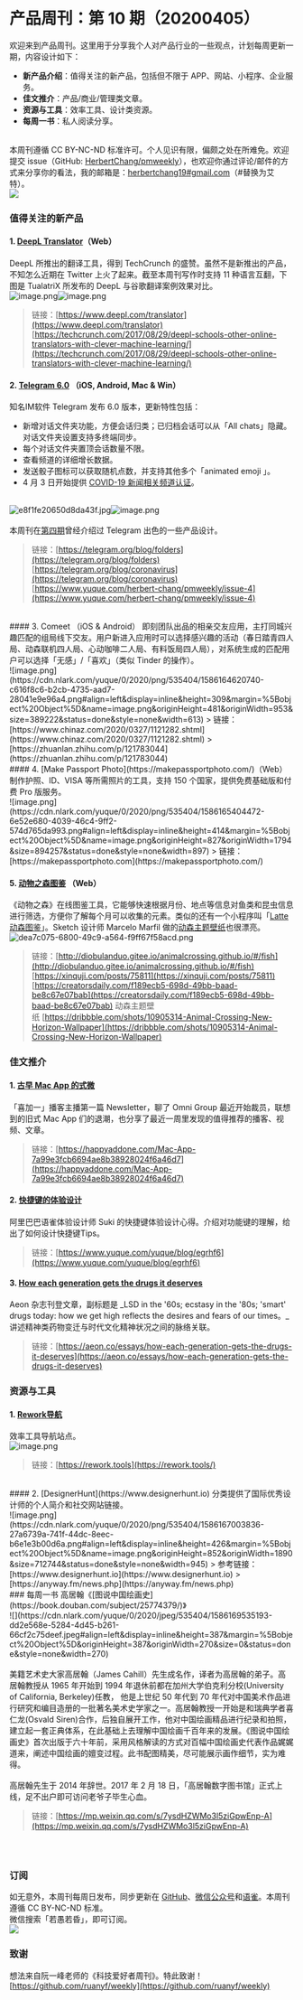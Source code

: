 # 产品周刊：第 10 期（20200405）

欢迎来到产品周刊。这里用于分享我个人对产品行业的一些观点，计划每周更新一期，内容设计如下：

- **新产品介绍**：值得关注的新产品，包括但不限于 APP、网站、小程序、企业服务。
- **佳文推介**：产品/商业/管理类文章。
- **资源与工具**：效率工具、设计类资源。
- **每周一书**：私人阅读分享。


<br />本周刊遵循 CC BY-NC-ND 标准许可。个人见识有限，偏颇之处在所难免。欢迎提交 issue（GitHub: [HerbertChang/pmweekly](https://github.com/HerbertChang/pmweekly)），也欢迎你通过评论/邮件的方式来分享你的看法，我的邮箱是：[herbertchang19#gmail.com](mailto:herbertchang19@gmail.com)（#替换为艾特）。<br />![](https://cdn.nlark.com/yuque/0/2020/png/535404/1584802389942-996949c1-dc74-4e53-b3c0-9db2450c2145.png#align=left&display=inline&height=31&margin=%5Bobject%20Object%5D&originHeight=31&originWidth=88&status=done&style=none&width=88)

<a name="7T3Fc"></a>
### 值得关注的新产品<br />
<a name="Z0A2e"></a>
#### 1. [DeepL Translator](https://www.deepl.com/translator)（Web）
DeepL 所推出的翻译工具，得到 TechCrunch 的盛赞。虽然不是新推出的产品，不知怎么近期在 Twitter 上火了起来。截至本周刊写作时支持 11 种语言互翻，下图是 TualatriX 所发布的 DeepL 与谷歌翻译案例效果对比。<br />![image.png](https://cdn.nlark.com/yuque/0/2020/png/535404/1586160422299-7ca476e7-4a83-4fd1-993a-7d4a2290f48e.png#align=left&display=inline&height=406&margin=%5Bobject%20Object%5D&name=image.png&originHeight=812&originWidth=1017&size=225065&status=done&style=none&width=508.5)![image.png](https://cdn.nlark.com/yuque/0/2020/png/535404/1586160442714-3bb40540-7e9c-4871-afad-42a89fe67eba.png#align=left&display=inline&height=413&margin=%5Bobject%20Object%5D&name=image.png&originHeight=825&originWidth=1043&size=238396&status=done&style=none&width=521.5)
> 链接：[https://www.deepl.com/translator](https://www.deepl.com/translator)
> [https://techcrunch.com/2017/08/29/deepl-schools-other-online-translators-with-clever-machine-learning/](https://techcrunch.com/2017/08/29/deepl-schools-other-online-translators-with-clever-machine-learning/)



<a name="UPRdR"></a>
#### 2. [Telegram 6.0](https://telegram.org/blog/folders) （iOS, Android, Mac & Win）
知名IM软件 Telegram 发布 6.0 版本，更新特性包括：

- 新增对话文件夹功能，方便会话归类；已归档会话可以从「All chats」隐藏。对话文件夹设置支持多终端同步。
- 每个对话文件夹置顶会话数量不限。
- 查看频道的详细增长数据。
- 发送骰子图标可以获取随机点数，并支持其他多个「animated emoji 」。
- 4 月 3 日开始提供 [COVID-19 新闻相关频道认证](https://telegram.org/blog/coronavirus)。


<br />![e8f1fe20650d8da43f.jpg](https://cdn.nlark.com/yuque/0/2020/jpeg/535404/1586159764463-fee709a0-dfa6-42df-a0dc-e60696cb28c0.jpeg#align=left&display=inline&height=351&margin=%5Bobject%20Object%5D&name=e8f1fe20650d8da43f.jpg&originHeight=950&originWidth=1080&size=76006&status=done&style=none&width=399)![image.png](https://cdn.nlark.com/yuque/0/2020/png/535404/1586160144634-8ab19342-ce9b-4c76-a3c2-c45d8562e374.png#align=left&display=inline&height=346&margin=%5Bobject%20Object%5D&name=image.png&originHeight=516&originWidth=443&size=168387&status=done&style=none&width=297)<br />
<br />本周刊在[第四期](https://www.yuque.com/herbert-chang/pmweekly/issue-4)曾经介绍过 Telegram 出色的一些产品设计。
> 链接：[https://telegram.org/blog/folders](https://telegram.org/blog/folders)
> [https://telegram.org/blog/coronavirus](https://telegram.org/blog/coronavirus)
> [https://www.yuque.com/herbert-chang/pmweekly/issue-4](https://www.yuque.com/herbert-chang/pmweekly/issue-4)

<br />
<a name="8hhFU"></a>
#### 3. Comeet （iOS & Android）
即刻团队出品的相亲交友应用，主打同城兴趣匹配的组局线下交友。用户新进入应用时可以选择感兴趣的活动（春日踏青四人局、动森联机四人局、心动咖啡二人局、有料饭局四人局），对系统生成的匹配用户可以选择「无感」/「喜欢」（类似 Tinder 的操作）。<br />![image.png](https://cdn.nlark.com/yuque/0/2020/png/535404/1586164620740-c616f8c6-b2cb-4735-aad7-28041e9e96a4.png#align=left&display=inline&height=309&margin=%5Bobject%20Object%5D&name=image.png&originHeight=481&originWidth=953&size=389222&status=done&style=none&width=613)
> 链接：[https://www.chinaz.com/2020/0327/1121282.shtml](https://www.chinaz.com/2020/0327/1121282.shtml)
> [https://zhuanlan.zhihu.com/p/121783044](https://zhuanlan.zhihu.com/p/121783044)

<br />
<a name="loAXY"></a>
#### 4. [Make Passport Photo](https://makepassportphoto.com/)（Web）
制作护照、ID、VISA 等所需照片的工具，支持 150 个国家，提供免费基础版和付费 Pro 版服务。<br />![image.png](https://cdn.nlark.com/yuque/0/2020/png/535404/1586165404472-6e52e680-4039-46c4-9ff2-574d765da993.png#align=left&display=inline&height=414&margin=%5Bobject%20Object%5D&name=image.png&originHeight=827&originWidth=1794&size=894257&status=done&style=none&width=897)
> 链接：[https://makepassportphoto.com](https://makepassportphoto.com/)



<a name="AWsn6"></a>
#### 5. [动物之森图鉴](http://diobulanduo.gitee.io/animalcrossing.github.io/#/fish) （Web）
《动物之森》在线图鉴工具，它能够快速根据月份、地点等信息对鱼类和昆虫信息进行筛选，方便你了解每个月可以收集的元素。类似的还有一个小程序叫「[Latte 动森图鉴](https://creatorsdaily.com/f189ecb5-698d-49bb-baad-be8c67e07bab)」。Sketch 设计师 Marcelo Marfil 做的[动森主题壁纸](https://dribbble.com/shots/10905314-Animal-Crossing-New-Horizon-Wallpaper)也很漂亮。<br />![dea7c075-6800-49c9-a564-f9ff67f58acd.png](https://cdn.nlark.com/yuque/0/2020/png/535404/1586163781379-96b2a9f9-a850-4af0-9280-ea5aae04e8fc.png#align=left&display=inline&height=1608&margin=%5Bobject%20Object%5D&name=dea7c075-6800-49c9-a564-f9ff67f58acd.png&originHeight=1608&originWidth=3350&size=1303974&status=done&style=none&width=3350)
> 链接：[http://diobulanduo.gitee.io/animalcrossing.github.io/#/fish](http://diobulanduo.gitee.io/animalcrossing.github.io/#/fish)
> [https://xinquji.com/posts/75811](https://xinquji.com/posts/75811)
> [https://creatorsdaily.com/f189ecb5-698d-49bb-baad-be8c67e07bab](https://creatorsdaily.com/f189ecb5-698d-49bb-baad-be8c67e07bab)
> 动森主题壁纸 [https://dribbble.com/shots/10905314-Animal-Crossing-New-Horizon-Wallpaper](https://dribbble.com/shots/10905314-Animal-Crossing-New-Horizon-Wallpaper)



<a name="qhT3W"></a>
### 佳文推介
<a name="i9rxS"></a>
#### 1. [古早 Mac App 的式微](https://happyaddone.com/Mac-App-7a99e3fcb6694ae8b38928024f6a46d7)
「喜加一」播客主播第一篇 Newsletter，聊了 Omni Group 最近开始裁员，联想到的旧式 Mac App 们的退潮，也分享了最近一周里发现的值得推荐的播客、视频、文章。<br />
> 链接：[https://happyaddone.com/Mac-App-7a99e3fcb6694ae8b38928024f6a46d7](https://happyaddone.com/Mac-App-7a99e3fcb6694ae8b38928024f6a46d7)



<a name="nSOeh"></a>
#### 2. [**快捷键的体验设计**](https://www.yuque.com/yuque/blog/egrhf6)
阿里巴巴语雀体验设计师 Suki 的快捷键体验设计心得。介绍对功能键的理解，给出了如何设计快捷键Tips。
> 链接：[https://www.yuque.com/yuque/blog/egrhf6](https://www.yuque.com/yuque/blog/egrhf6)



<a name="fMfnK"></a>
#### 3. [How each generation gets the drugs it deserves](https://aeon.co/essays/how-each-generation-gets-the-drugs-it-deserves)
Aeon 杂志刊登文章，副标题是 _LSD in the '60s; ecstasy in the '80s; 'smart' drugs today: how we get high reflects the desires and fears of our times。_讲述精神类药物变迁与时代文化精神状况之间的脉络关联。
> 链接：[https://aeon.co/essays/how-each-generation-gets-the-drugs-it-deserves](https://aeon.co/essays/how-each-generation-gets-the-drugs-it-deserves)



<a name="3eYNe"></a>
### 资源与工具
<a name="oM3dc"></a>
#### 1. [Rework导航](https://rework.tools)
效率工具导航站点。<br />![image.png](https://cdn.nlark.com/yuque/0/2020/png/535404/1585740295805-0b343c17-679e-45ec-9879-4e7edb49c2d8.png#align=left&display=inline&height=431&margin=%5Bobject%20Object%5D&name=image.png&originHeight=861&originWidth=1709&size=189050&status=done&style=none&width=854.5)
> 链接：[https://rework.tools](https://rework.tools/)

<br />
<a name="pigMg"></a>
#### 2. [DesignerHunt](https://www.designerhunt.io)
分类提供了国际优秀设计师的个人简介和社交网站链接。<br />![image.png](https://cdn.nlark.com/yuque/0/2020/png/535404/1586167003836-27a6739a-741f-44dc-8eec-b6e1e3b00d6a.png#align=left&display=inline&height=426&margin=%5Bobject%20Object%5D&name=image.png&originHeight=852&originWidth=1890&size=712744&status=done&style=none&width=945)
> 参考链接：[https://www.designerhunt.io](https://www.designerhunt.io)
> [https://anyway.fm/news.php](https://anyway.fm/news.php)

<br />
<a name="UXUA7"></a>
### 每周一书
高居翰《[图说中国绘画史](https://book.douban.com/subject/25774379/)》<br />![](https://cdn.nlark.com/yuque/0/2020/jpeg/535404/1586169535193-dd2e568e-5284-4d45-b261-66cf2c75deef.jpeg#align=left&display=inline&height=387&margin=%5Bobject%20Object%5D&originHeight=387&originWidth=270&size=0&status=done&style=none&width=270)<br />
<br />美籍艺术史大家高居翰（James Cahill）先生成名作，译者为高居翰的弟子。高居翰教授从 1965 年开始到 1994 年退休前都在加州大学伯克利分校(University of California, Berkeley)任教， 他是上世纪 50 年代到 70 年代对中国美术作品进行研究和编目造册的一批著名美术史学家之一。高居翰教授一开始是和瑞典学者喜仁龙(Osvald Siren)合作，后独自展开工作，他对中国绘画精品进行纪录和拍照，建立起一套正典体系，在此基础上去理解中国绘画千百年来的发展。《图说中国绘画史》首次出版于六十年前，采用风格解读的方式对百幅中国绘画史代表作品娓娓道来，阐述中国绘画的嬗变过程。此书配图精美，尽可能展示画作细节，实为难得。<br />
<br />高居翰先生于 2014 年辞世。2017 年 2 月 18 日，「高居翰数字图书馆」正式上线，足不出户即可访问老爷子毕生心血。<br />

> 链接：[https://mp.weixin.qq.com/s/7ysdHZWMo3l5ziGpwEnp-A](https://mp.weixin.qq.com/s/7ysdHZWMo3l5ziGpwEnp-A)

<a name="GWXUE"></a>
### <br />
<a name="rM0Xt"></a>
### 订阅
如无意外，本周刊每周日发布，同步更新在 [GitHub](https://github.com/HerbertChang/pmweekly)、[微信公众号](https://weixin.sogou.com/weixin?type=1&s_from=input&query=%E8%8B%A5%E6%84%9A%E8%8B%A5%E6%98%8F&ie=utf8&_sug_=y&_sug_type_=&w=01019900&sut=10610&sst0=1571666684054&lkt=0%2C0%2C0)和[语雀](https://yuque.com/herbert-chang/pmweekly/)。本周刊遵循 CC BY-NC-ND 标准。<br />微信搜索「若愚若昏」，即可订阅。<br />![](https://cdn.nlark.com/yuque/0/2019/jpeg/535404/1571989117002-cef6be63-7b29-4ac4-a35f-3b5a43e7ce88.jpeg#align=left&display=inline&height=258&margin=%5Bobject%20Object%5D&originHeight=258&originWidth=258&status=done&style=none&width=258)
<a name="eI53v"></a>
### 
<a name="omNyd"></a>
### 致谢
想法来自阮一峰老师的《科技爱好者周刊》。特此致谢！ [https://github.com/ruanyf/weekly](https://github.com/ruanyf/weekly)
